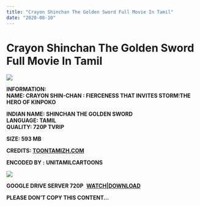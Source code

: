 ```yaml
---
title: "Crayon Shinchan The Golden Sword Full Movie In Tamil"
date: "2020-08-10"
---
```


# Crayon Shinchan The Golden Sword Full Movie In Tamil

[![](https://1.bp.blogspot.com/-EgWpuTeBdjI/Xyu4tPuQ1EI/AAAAAAAACPs/3JHYtVQrjGEm5HABR1ME0qD_2U6Kkt9wwCLcBGAsYHQ/w400-h223/Shin{c48f4630022c0d57354920639953d21a0626fbbe35cb91b826b45669a52e752e}2BChan{c48f4630022c0d57354920639953d21a0626fbbe35cb91b826b45669a52e752e}2BThe{c48f4630022c0d57354920639953d21a0626fbbe35cb91b826b45669a52e752e}2BGolden{c48f4630022c0d57354920639953d21a0626fbbe35cb91b826b45669a52e752e}2BSword..png)](https://1.bp.blogspot.com/-EgWpuTeBdjI/Xyu4tPuQ1EI/AAAAAAAACPs/3JHYtVQrjGEm5HABR1ME0qD_2U6Kkt9wwCLcBGAsYHQ/s1264/Shin{c48f4630022c0d57354920639953d21a0626fbbe35cb91b826b45669a52e752e}2BChan{c48f4630022c0d57354920639953d21a0626fbbe35cb91b826b45669a52e752e}2BThe{c48f4630022c0d57354920639953d21a0626fbbe35cb91b826b45669a52e752e}2BGolden{c48f4630022c0d57354920639953d21a0626fbbe35cb91b826b45669a52e752e}2BSword..png)

**INFORMATION:  
NAME: CRAYON SHIN-CHAN : FIERCENESS THAT INVITES STORM**!**THE HERO OF KINPOKO** 

**INDIAN NAME: **SHINCHAN THE GOLDEN SWORD**  
LANGUAGE: TAMIL  
QUALITY: 720P TVRIP**

**SIZE: 593 MB**

**CREDITS: [TOONTAMIZH.COM](https://toontamizh.com/)**

**ENCODED BY :** **UNITAMILCARTOONS**

[![](https://1.bp.blogspot.com/-Jz108upoSHY/Xyu50HR8fSI/AAAAAAAACP4/LUZ3ikwAWUwEM--i7VU7wLVbNbDpl5P_wCLcBGAsYHQ/w300-h400/2008.jpg)](https://1.bp.blogspot.com/-Jz108upoSHY/Xyu50HR8fSI/AAAAAAAACP4/LUZ3ikwAWUwEM--i7VU7wLVbNbDpl5P_wCLcBGAsYHQ/s1600/2008.jpg)

**GOOGLE DRIVE SERVER 720P**  **[WATCH|DOWNLOAD](https://gplinks.co/d9Knl)**

**PLEASE DON’T COPY THIS CONTENT…**
